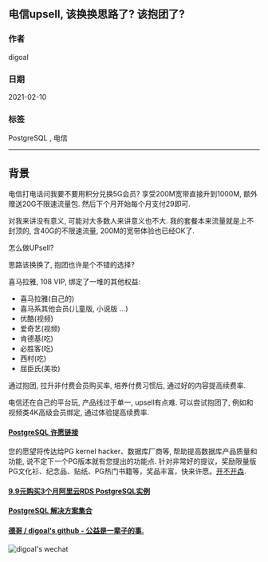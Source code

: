 ## 电信upsell, 该换换思路了? 该抱团了?  
  
### 作者  
digoal  
  
### 日期  
2021-02-10  
  
### 标签  
PostgreSQL , 电信    
  
----  
  
## 背景  
电信打电话问我要不要用积分兑换5G会员? 享受200M宽带直接升到1000M, 额外赠送20G不限速流量包. 然后下个月开始每个月支付29即可.  
  
对我来讲没有意义, 可能对大多数人来讲意义也不大. 我的套餐本来流量就是上不封顶的, 含40G的不限速流量, 200M的宽带体验也已经OK了.   
  
怎么做UPsell?   
  
思路该换换了, 抱团也许是个不错的选择?  
  
喜马拉雅, 108 VIP, 绑定了一堆的其他权益:   
- 喜马拉雅(自己的)  
- 喜马系其他会员(儿童版, 小说版 ...)  
- 优酷(视频)  
- 爱奇艺(视频)  
- 肯德基(吃)  
- 必胜客(吃)  
- 西村(吃)  
- 屈臣氏(美妆)  
  
通过抱团, 拉升非付费会员购买率, 培养付费习惯后, 通过好的内容提高续费率.   
  
电信还在自己的平台玩, 产品线过于单一, upsell有点难. 可以尝试抱团了, 例如和视频类4K高级会员绑定, 通过体验提高续费率.     
  
     
  
#### [PostgreSQL 许愿链接](https://github.com/digoal/blog/issues/76 "269ac3d1c492e938c0191101c7238216")
您的愿望将传达给PG kernel hacker、数据库厂商等, 帮助提高数据库产品质量和功能, 说不定下一个PG版本就有您提出的功能点. 针对非常好的提议，奖励限量版PG文化衫、纪念品、贴纸、PG热门书籍等，奖品丰富，快来许愿。[开不开森](https://github.com/digoal/blog/issues/76 "269ac3d1c492e938c0191101c7238216").  
  
  
#### [9.9元购买3个月阿里云RDS PostgreSQL实例](https://www.aliyun.com/database/postgresqlactivity "57258f76c37864c6e6d23383d05714ea")
  
  
#### [PostgreSQL 解决方案集合](https://yq.aliyun.com/topic/118 "40cff096e9ed7122c512b35d8561d9c8")
  
  
#### [德哥 / digoal's github - 公益是一辈子的事.](https://github.com/digoal/blog/blob/master/README.md "22709685feb7cab07d30f30387f0a9ae")
  
  
![digoal's wechat](../pic/digoal_weixin.jpg "f7ad92eeba24523fd47a6e1a0e691b59")
  
